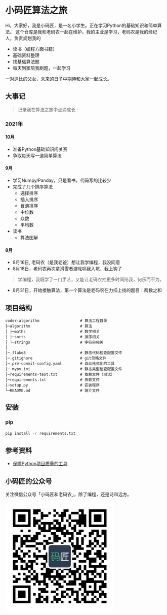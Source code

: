 # 小码匠算法之旅
Hi，大家好，我是小码匠，是一名小学生。正在学习Python的基础知识和简单算法。
这个仓库是我和老码农一起在维护。我的主业是学习，老码农是我的经纪人，负责规划我的
- 读书（编程方面书籍）
- 基础资料整理
- 找基础算法题
- 每天到家陪我刷题，一起学习

一对逗比的父女，未来的日子中期待和大家一起成长。

## 大事记
> 记录我在算法之旅中点滴成长

### 2021年
#### 10月
- 准备Python基础知识闯关赛
- 争取每天写一道简单算法

#### 9月
- 学习Numpy/Panday，只是看书，代码写的比较少
- 完成了几个排序算法
  - 选择排序
  - 插入排序
  - 冒泡排序
  - 中位数
  - 众数
  - 平均数
- 读书
  - 算法图解
  
#### 8月
- 8月16日, 老码农（是我老爸）想让我学编程，我没同意
- 8月18日，老码农再次拿滑雪者游戏哄我入坑，我上钩了
> 学编程，我既学了一门手艺，又能让老码农抽更多时间陪我，何乐而不为。
- 8月31日，开始接触算法，第一个算法是老码农在力扣上找的题目：两数之和

## 项目结构
```
coder-algorithm                  # 算法工程目录
├─algorithm                      # 算法
│ ├─maths                        # 数学相关
│ ├─sorts                        # 排序相关
│ └─strings                      # 字符串相关
│
│─.flake8                        # 静态代码检查配置文件
│─.gitignore                     # git忽略文件
│─.pre-commit-config.yaml        # 自动格式化的工具
│─.mypy.ini                      # 静态类型检查配置文件
│─requirements-test.txt          # 依赖文件（测试）
│─requirements.txt               # 依赖文件
│─setup.py                       # 安装程序
└─README.md                      # 简介文件

```

## 安装
### pip
```bash
pip install -r requirements.txt
```


## 参考资料
- [保障Python项目质量的工具](https://mp.weixin.qq.com/s/BmgyNGHI1FSaN99M5Q04wg)

## 小码匠的公众号
关注微信公众号「小码匠和老码农」，除了编程，还是诗和远方。

![avatar](docs/imgs/qrcode.jpg)

